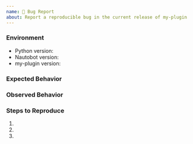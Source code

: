 ```yaml
---
name: 🐛 Bug Report
about: Report a reproducible bug in the current release of my-plugin
---
```


### Environment
* Python version:  <!-- Example: 3.7.7 -->
* Nautobot version:  <!-- Example: 1.0.0b3 -->
* my-plugin version:  <!-- Example: 0.1.0 -->

<!-- What did you expect to happen? -->
### Expected Behavior


<!-- What happened instead? -->
### Observed Behavior

<!--
    Describe in detail the exact steps that someone else can take to reproduce
    this bug using the current release.
-->
### Steps to Reproduce
1.
2.
3.
